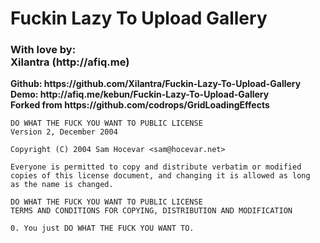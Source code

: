 <h1>Fuckin Lazy To Upload Gallery</h1>

<h3>With love by: <br>
    Xilantra (http://afiq.me)</h3>
    
<strong>   
 Github:
    https://github.com/Xilantra/Fuckin-Lazy-To-Upload-Gallery  
 </strong> 
<strong> 
 Demo:
    http://afiq.me/kebun/Fuckin-Lazy-To-Upload-Gallery <br>
 </strong> 
<strong> 
Forked from
    https://github.com/codrops/GridLoadingEffects   
 </strong> 

    DO WHAT THE FUCK YOU WANT TO PUBLIC LICENSE 
    Version 2, December 2004 

    Copyright (C) 2004 Sam Hocevar <sam@hocevar.net> 

    Everyone is permitted to copy and distribute verbatim or modified 
    copies of this license document, and changing it is allowed as long 
    as the name is changed. 

    DO WHAT THE FUCK YOU WANT TO PUBLIC LICENSE 
    TERMS AND CONDITIONS FOR COPYING, DISTRIBUTION AND MODIFICATION 

    0. You just DO WHAT THE FUCK YOU WANT TO.
 
